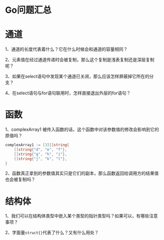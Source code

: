 # Go问题汇总


#  通道

1、通道的长度代表着什么？它在什么时候会和通道的容量相同？



2、元素值在经过通道传递时会被复制，那么这个复制是浅表复制还是深层复制呢？



3、如果在select语句中发现某个通道已关闭，那么应该怎样屏蔽掉它所在的分支？



4、在select语句与for语句联用时，怎样直接退出外层的for语句？



# 函数

1、complexArray1 被传入函数的话，这个函数中对该参数值的修改会影响到它的原值吗？

```go
complexArray1 := [3][]string{
    []string{"d", "e", "f"},
    []string{"g", "h", "i"},
    []string{"j", "k", "l"},
}
```



2、函数真正拿到的参数值其实只是它们的副本，那么函数返回给调用方的结果值也会被复制吗？





# 结构体

1、我们可以在结构体类型中嵌入某个类型的指针类型吗？如果可以，有哪些注意事项？



2、字面量`struct{}`代表了什么？又有什么用处？




